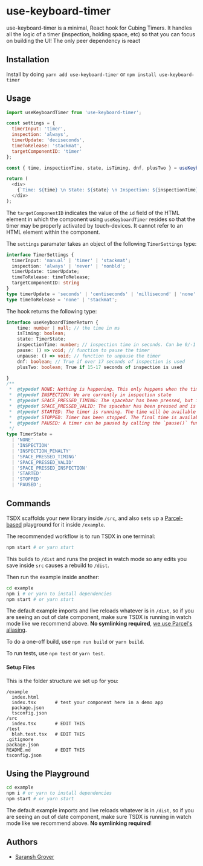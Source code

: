 # use-keyboard-timer

use-keyboard-timer is a minimal, React hook for Cubing Timers. It handles all the logic of a timer (inspection, holding space, etc) so that you can focus on building the UI! The only peer dependency is react

## Installation

Install by doing `yarn add use-keyboard-timer` or `npm install use-keyboard-timer`

## Usage

```js
import useKeyboardTimer from 'use-keyboard-timer';

const settings = {
  timerInput: 'timer',
  inspection: 'always',
  timerUpdate: 'deciseconds',
  timeToRelease: 'stackmat',
  targetComponentID: 'timer'
};

const { time, inspectionTime, state, isTiming, dnf, plusTwo } = useKeyboardTimer(settings);

return (
  <div>
    {`Time: ${time} \n State: ${state} \n Inspection: ${inspectionTime} \n DNF: ${dnf} \n Plus 2: ${plusTwo}`}
  </div>
);
```

The `targetComponentID` indicates the value of the `id` field of the HTML element in which the component using `useKeyboardTimer` resides so that the timer may be properly activated by touch-devices. It cannot refer to an HTML element within the component.

The `settings` paramater takes an object of the following `TimerSettings` type:

```ts
interface TimerSettings {
  timerInput: 'manual' | 'timer' | 'stackmat';
  inspection: 'always' | 'never' | 'nonbld';
  timerUpdate: timerUpdate;
  timeToRelease: timeToRelease;
  targetComponentID: string
}
type timerUpdate = 'seconds' | 'centiseconds' | 'millisecond' | 'none' | number; // a number means ever X ms
type timeToRelease = 'none' | 'stackmat';
```

The hook returns the following type: 

```ts
interface useKeyboardTimerReturn {
    time: number | null; // the time in ms
    isTiming: boolean;
    state: TimerState;
    inspectionTime: number; // inspection time in seconds. Can be 0/-1 indicating +2
    pause: () => void; // function to pause the timer
    unpause: () => void; // function to unpause the timer
    dnf: boolean; // True if over 17 seconds of inspection is used
    plusTwo: boolean; True if 15-17 seconds of inspection is used

}
/**
 *  @typedef NONE: Nothing is happening. This only happens when the timer is reset and/or when the hook is called for the first time
 *  @typedef INSPECTION: We are currently in inspection state
 *  @typedef SPACE_PRESSED_TIMING: The spacebar has been pressed, but is not yet valid for beginning.
 *  @typedef SPACE_PRESSED_VALID: The spacebar has been pressed and is valid to begin the time
 *  @typedef STARTED: The timer is running. The time will be available in the `time` variable.
 *  @typedef STOPPED: Timer has been stopped. The final time is available in the `time` variable. Note that users can start a new solve immediately
 *  @typedef PAUSED: A timer can be paused by calling the `pause()` function. When paused, times cannot begin. This may be useful when you want to open a modal, and dont want the timer running in the background. You can unpause by calling the `unpause()` function, which reverts back to `NONE` state.
 */
type TimerState =
  | 'NONE'
  | 'INSPECTION'
  | 'INSPECTION_PENALTY'
  | 'SPACE_PRESSED_TIMING'
  | 'SPACE_PRESSED_VALID'
  | 'SPACE_PRESSED_INSPECTION'
  | 'STARTED'
  | 'STOPPED'
  | 'PAUSED';


```

## Commands

TSDX scaffolds your new library inside `/src`, and also sets up a [Parcel-based](https://parceljs.org) playground for it inside `/example`.

The recommended workflow is to run TSDX in one terminal:

```bash
npm start # or yarn start
```

This builds to `/dist` and runs the project in watch mode so any edits you save inside `src` causes a rebuild to `/dist`.

Then run the example inside another:

```bash
cd example
npm i # or yarn to install dependencies
npm start # or yarn start
```

The default example imports and live reloads whatever is in `/dist`, so if you are seeing an out of date component, make sure TSDX is running in watch mode like we recommend above. **No symlinking required**, [we use Parcel's aliasing](https://github.com/palmerhq/tsdx/pull/88/files).

To do a one-off build, use `npm run build` or `yarn build`.

To run tests, use `npm test` or `yarn test`.

#### Setup Files

This is the folder structure we set up for you:

```shell
/example
  index.html
  index.tsx       # test your component here in a demo app
  package.json
  tsconfig.json
/src
  index.tsx       # EDIT THIS
/test
  blah.test.tsx   # EDIT THIS
.gitignore
package.json
README.md         # EDIT THIS
tsconfig.json
```

## Using the Playground

```bash
cd example
npm i # or yarn to install dependencies
npm start # or yarn start
```

The default example imports and live reloads whatever is in `/dist`, so if you are seeing an out of date component, make sure TSDX is running in watch mode like we recommend above. **No symlinking required**!

## Authors

- [Saransh Grover](https://saranshgrover.com)
